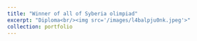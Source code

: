 ```yaml
---
title: "Winner of all of Syberia olimpiad"
excerpt: "Diploma<br/><img src='/images/l4balpju0nk.jpeg'>"
collection: portfolio
---
```


